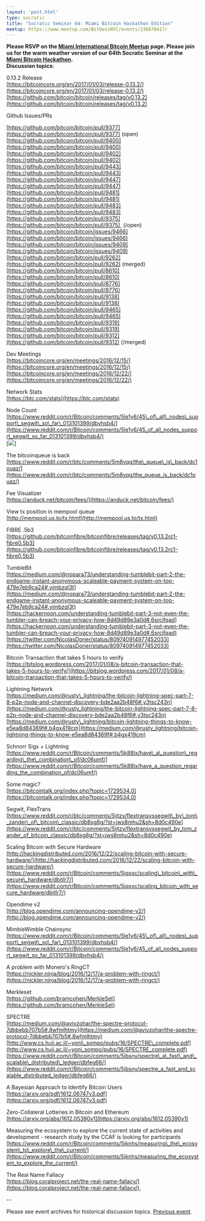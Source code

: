 ```yaml
---
layout: 'post.html'
type: socratic
title: "Socratic Seminar 64: Miami Bitcoin Hackathon Edition"
meetup: https://www.meetup.com/BitDevsNYC/events/236678417/
---
```


**Please RSVP on the [Miami International Bitcoin Meetup](https://www.meetup.com/Miami-International-Bitcoin-Group/events/236711565/) page. Please join us for the warm weather version of our 64th Socratic Seminar at the [Miami Bitcoin Hackathon](http://miamibitcoinhackathon.com/).**  
**Discussion topics**:

0.13.2 Release  
[](https://bitcoincore.org/en/2017/01/03/release-0.13.2/)[https://bitcoincore.org/en/2017/01/03/release-0.13.2/](https://bitcoincore.org/en/2017/01/03/release-0.13.2/)  
[](https://github.com/bitcoin/bitcoin/releases/tag/v0.13.2)[https://github.com/bitcoin/bitcoin/releases/tag/v0.13.2](https://github.com/bitcoin/bitcoin/releases/tag/v0.13.2)

Github Issues/PRs

[](https://github.com/bitcoin/bitcoin/pull/9377)[https://github.com/bitcoin/bitcoin/pull/9377](https://github.com/bitcoin/bitcoin/pull/9377) (open)  
[](https://github.com/bitcoin/bitcoin/pull/9400)[https://github.com/bitcoin/bitcoin/pull/9400](https://github.com/bitcoin/bitcoin/pull/9400)  
[](https://github.com/bitcoin/bitcoin/pull/9402)[https://github.com/bitcoin/bitcoin/pull/9402](https://github.com/bitcoin/bitcoin/pull/9402)  
[](https://github.com/bitcoin/bitcoin/pull/9443)[https://github.com/bitcoin/bitcoin/pull/9443](https://github.com/bitcoin/bitcoin/pull/9443)  
[](https://github.com/bitcoin/bitcoin/pull/9447)[https://github.com/bitcoin/bitcoin/pull/9447](https://github.com/bitcoin/bitcoin/pull/9447)  
[](https://github.com/bitcoin/bitcoin/pull/9481)[https://github.com/bitcoin/bitcoin/pull/9481](https://github.com/bitcoin/bitcoin/pull/9481)  
[](https://github.com/bitcoin/bitcoin/pull/9483)[https://github.com/bitcoin/bitcoin/pull/9483](https://github.com/bitcoin/bitcoin/pull/9483)  
[](https://github.com/bitcoin/bitcoin/pull/9375)[https://github.com/bitcoin/bitcoin/pull/9375](https://github.com/bitcoin/bitcoin/pull/9375)  (/open)  
[](https://github.com/bitcoin/bitcoin/issues/9466)[https://github.com/bitcoin/bitcoin/issues/9466](https://github.com/bitcoin/bitcoin/issues/9466)  
[](https://github.com/bitcoin/bitcoin/issues/9409)[https://github.com/bitcoin/bitcoin/issues/9409](https://github.com/bitcoin/bitcoin/issues/9409)  
[](https://github.com/bitcoin/bitcoin/pull/9262)[https://github.com/bitcoin/bitcoin/pull/9262](https://github.com/bitcoin/bitcoin/pull/9262) (merged)  
[](https://github.com/bitcoin/bitcoin/pull/8610)[https://github.com/bitcoin/bitcoin/pull/8610](https://github.com/bitcoin/bitcoin/pull/8610)  
[](https://github.com/bitcoin/bitcoin/pull/8776)[https://github.com/bitcoin/bitcoin/pull/8776](https://github.com/bitcoin/bitcoin/pull/8776)  
[](https://github.com/bitcoin/bitcoin/pull/9138)[https://github.com/bitcoin/bitcoin/pull/9138](https://github.com/bitcoin/bitcoin/pull/9138)  
[](https://github.com/bitcoin/bitcoin/pull/9465)[https://github.com/bitcoin/bitcoin/pull/9465](https://github.com/bitcoin/bitcoin/pull/9465)  
[](https://github.com/bitcoin/bitcoin/pull/9319)[https://github.com/bitcoin/bitcoin/pull/9319](https://github.com/bitcoin/bitcoin/pull/9319)  
[](https://github.com/bitcoin/bitcoin/pull/9312)[https://github.com/bitcoin/bitcoin/pull/9312](https://github.com/bitcoin/bitcoin/pull/9312) (/merged)

Dev Meetings  
[](https://bitcoincore.org/en/meetings/2016/12/15/)[https://bitcoincore.org/en/meetings/2016/12/15/](https://bitcoincore.org/en/meetings/2016/12/15/)  
[](https://bitcoincore.org/en/meetings/2016/12/22/)[https://bitcoincore.org/en/meetings/2016/12/22/](https://bitcoincore.org/en/meetings/2016/12/22/)

Network Stats  
[](https://btc.com/stats)[https://btc.com/stats](https://btc.com/stats)

Node Count  
[](https://www.reddit.com/r/Bitcoin/comments/5le1y6/45_of_all_nodes_support_segwit_so_far_013101399/dbvhsb4/)[https://www.reddit.com/r/Bitcoin/comments/5le1y6/45\_of\_all\_nodes\_support\_segwit\_so\_far\_013101399/dbvhsb4/](https://www.reddit.com/r/Bitcoin/comments/5le1y6/45_of_all_nodes_support_segwit_so_far_013101399/dbvhsb4/)  
\[[![](https://i.imgur.com/93Kc9yc.png)](https://i.imgur.com/93Kc9yc.png)\]

The bitcoinqueue is back  
[](https://www.reddit.com/r/btc/comments/5m8vqg/the_queue_is_back/dc1ouaz/)[https://www.reddit.com/r/btc/comments/5m8vqg/the\_queue\_is\_back/dc1ouaz/](https://www.reddit.com/r/btc/comments/5m8vqg/the_queue_is_back/dc1ouaz/)

Fee Visualizer  
[](https://anduck.net/bitcoin/fees/)[https://anduck.net/bitcoin/fees/](https://anduck.net/bitcoin/fees/)

View tx position in mempool queue  
[](http://mempool.us.to/tx.html)[http://mempool.us.to/tx.html](http://mempool.us.to/tx.html)

FIBRE .5b3  
[](https://github.com/bitcoinfibre/bitcoinfibre/releases/tag/v0.13.2rc1-fibre0.5b3)[https://github.com/bitcoinfibre/bitcoinfibre/releases/tag/v0.13.2rc1-fibre0.5b3](https://github.com/bitcoinfibre/bitcoinfibre/releases/tag/v0.13.2rc1-fibre0.5b3)

TumbleBit  
[](https://medium.com/@nopara73/understanding-tumblebit-part-2-the-endgame-instant-anonymous-scaleable-payment-system-on-top-479e7eb9ca24#.yimbzql3t)[https://medium.com/@nopara73/understanding-tumblebit-part-2-the-endgame-instant-anonymous-scaleable-payment-system-on-top-479e7eb9ca24#.yimbzql3t](https://medium.com/@nopara73/understanding-tumblebit-part-2-the-endgame-instant-anonymous-scaleable-payment-system-on-top-479e7eb9ca24#.yimbzql3t)  
[](https://hackernoon.com/understanding-tumblebit-part-3-not-even-the-tumbler-can-breach-your-privacy-how-8d49d89e3a0d#.6srcjfqad)[https://hackernoon.com/understanding-tumblebit-part-3-not-even-the-tumbler-can-breach-your-privacy-how-8d49d89e3a0d#.6srcjfqad](https://hackernoon.com/understanding-tumblebit-part-3-not-even-the-tumbler-can-breach-your-privacy-how-8d49d89e3a0d#.6srcjfqad)  
[](https://twitter.com/NicolasDorier/status/809740914977452033)[https://twitter.com/NicolasDorier/status/809740914977452033](https://twitter.com/NicolasDorier/status/809740914977452033)

Bitcoin Transaction that takes 5 hours to verify  
[](https://bitslog.wordpress.com/2017/01/08/a-bitcoin-transaction-that-takes-5-hours-to-verify/)[https://bitslog.wordpress.com/2017/01/08/a-bitcoin-transaction-that-takes-5-hours-to-verify/](https://bitslog.wordpress.com/2017/01/08/a-bitcoin-transaction-that-takes-5-hours-to-verify/)

Lightning Network  
[](https://medium.com/@rusty_lightning/the-bitcoin-lightning-spec-part-7-8-p2p-node-and-channel-discovery-bde2aa2b48f6#.y3tsc243n)[https://medium.com/@rusty\_lightning/the-bitcoin-lightning-spec-part-7-8-p2p-node-and-channel-discovery-bde2aa2b48f6#.y3tsc243n](https://medium.com/@rusty_lightning/the-bitcoin-lightning-spec-part-7-8-p2p-node-and-channel-discovery-bde2aa2b48f6#.y3tsc243n)  
[](https://medium.com/@rusty_lightning/bitcoin-lightning-things-to-know-e5ea8d84369f#.b4gx419cm)[https://medium.com/@rusty\_lightning/bitcoin-lightning-things-to-know-e5ea8d84369f#.b4gx419cm](https://medium.com/@rusty_lightning/bitcoin-lightning-things-to-know-e5ea8d84369f#.b4gx419cm)

Schnorr Sigs + Lightning  
[](https://www.reddit.com/r/Bitcoin/comments/5k88lx/have_a_question_regarding_the_combination_of/dc06umf/)[https://www.reddit.com/r/Bitcoin/comments/5k88lx/have\_a\_question\_regarding\_the\_combination\_of/dc06umf/](https://www.reddit.com/r/Bitcoin/comments/5k88lx/have_a_question_regarding_the_combination_of/dc06umf/)

Some magic?  
[](https://bitcointalk.org/index.php?topic=1729534.0)[https://bitcointalk.org/index.php?topic=1729534.0](https://bitcointalk.org/index.php?topic=1729534.0)

Segwit, FlexTrans  
[](https://www.reddit.com/r/btc/comments/5ijtzv/flextransvssegwit_by_tom_zander_of_bitcoin_classic/db8sg8g/?st=iws8mhu2&sh=8d0c490e)[https://www.reddit.com/r/btc/comments/5ijtzv/flextransvssegwit\_by\_tom\_zander\_of\_bitcoin\_classic/db8sg8g/?st=iws8mhu2&sh=8d0c490e](https://www.reddit.com/r/btc/comments/5ijtzv/flextransvssegwit_by_tom_zander_of_bitcoin_classic/db8sg8g/?st=iws8mhu2&sh=8d0c490e)

Scaling Bitcoin with Secure Hardware  
[](http://hackingdistributed.com/2016/12/22/scaling-bitcoin-with-secure-hardware/)[http://hackingdistributed.com/2016/12/22/scaling-bitcoin-with-secure-hardware/](http://hackingdistributed.com/2016/12/22/scaling-bitcoin-with-secure-hardware/)  
[](https://www.reddit.com/r/Bitcoin/comments/5jqxxc/scaling_bitcoin_with_secure_hardware/dbitlr7/)[https://www.reddit.com/r/Bitcoin/comments/5jqxxc/scaling\_bitcoin\_with\_secure\_hardware/dbitlr7/](https://www.reddit.com/r/Bitcoin/comments/5jqxxc/scaling_bitcoin_with_secure_hardware/dbitlr7/)

Opendime v2  
[](http://blog.opendime.com/announcing-opendime-v2/)[http://blog.opendime.com/announcing-opendime-v2/](http://blog.opendime.com/announcing-opendime-v2/)

MimbleWimble Chainsync  
[](https://www.reddit.com/r/Bitcoin/comments/5le1y6/45_of_all_nodes_support_segwit_so_far_013101399/dbvhsb4/)[https://www.reddit.com/r/Bitcoin/comments/5le1y6/45\_of\_all\_nodes\_support\_segwit\_so\_far\_013101399/dbvhsb4/](https://www.reddit.com/r/Bitcoin/comments/5le1y6/45_of_all_nodes_support_segwit_so_far_013101399/dbvhsb4/)

A problem with Monero's RingCT  
[](https://nickler.ninja/blog/2016/12/17/a-problem-with-ringct/)[https://nickler.ninja/blog/2016/12/17/a-problem-with-ringct/](https://nickler.ninja/blog/2016/12/17/a-problem-with-ringct/)

Merkleset  
[](https://github.com/bramcohen/MerkleSet)[https://github.com/bramcohen/MerkleSet](https://github.com/bramcohen/MerkleSet)

SPECTRE  
[](https://medium.com/@avivzohar/the-spectre-protocol-7dbbebb707b5#.8wfmlhtmy)[https://medium.com/@avivzohar/the-spectre-protocol-7dbbebb707b5#.8wfmlhtmy](https://medium.com/@avivzohar/the-spectre-protocol-7dbbebb707b5#.8wfmlhtmy)  
[](http://www.cs.huji.ac.il/%7Eyoni_sompo/pubs/16/SPECTRE_complete.pdf)[http://www.cs.huji.ac.il/~yoni\_sompo/pubs/16/SPECTRE\_complete.pdf](http://www.cs.huji.ac.il/~yoni_sompo/pubs/16/SPECTRE_complete.pdf)  
[](https://www.reddit.com/r/Bitcoin/comments/5jbsny/spectre_a_fast_and_scalable_distributed_ledger/dbfeg66/)[https://www.reddit.com/r/Bitcoin/comments/5jbsny/spectre\_a\_fast\_and\_scalable\_distributed\_ledger/dbfeg66/](https://www.reddit.com/r/Bitcoin/comments/5jbsny/spectre_a_fast_and_scalable_distributed_ledger/dbfeg66/)

A Bayesian Approach to Identify Bitcoin Users  
[](https://arxiv.org/pdf/1612.06747v3.pdf)[https://arxiv.org/pdf/1612.06747v3.pdf](https://arxiv.org/pdf/1612.06747v3.pdf)

Zero-Collateral Lotteries in Bitcoin and Ethereum  
[](https://arxiv.org/abs/1612.05390v1)[https://arxiv.org/abs/1612.05390v1](https://arxiv.org/abs/1612.05390v1)

Measuring the ecosystem to explore the current state of activities and development - research study by the CCAF is looking for participants  
[](https://www.reddit.com/r/Bitcoin/comments/5jknhs/measuring_the_ecosystem_to_explore_the_current/)[https://www.reddit.com/r/Bitcoin/comments/5jknhs/measuring\_the\_ecosystem\_to\_explore\_the\_current/](https://www.reddit.com/r/Bitcoin/comments/5jknhs/measuring_the_ecosystem_to_explore_the_current/)

The Real Name Fallacy  
[](https://blog.coralproject.net/the-real-name-fallacy/)[https://blog.coralproject.net/the-real-name-fallacy/](https://blog.coralproject.net/the-real-name-fallacy/) 

\--

Please see event archives for historical discussion topics. [Previous event](https://www.meetup.com/BitDevsNYC/events/235653277/).

